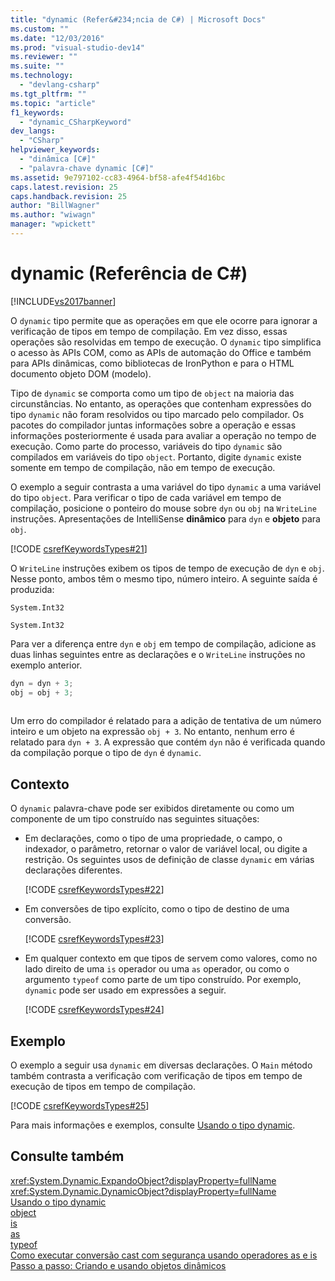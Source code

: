 ```yaml
---
title: "dynamic (Refer&#234;ncia de C#) | Microsoft Docs"
ms.custom: ""
ms.date: "12/03/2016"
ms.prod: "visual-studio-dev14"
ms.reviewer: ""
ms.suite: ""
ms.technology: 
  - "devlang-csharp"
ms.tgt_pltfrm: ""
ms.topic: "article"
f1_keywords: 
  - "dynamic_CSharpKeyword"
dev_langs: 
  - "CSharp"
helpviewer_keywords: 
  - "dinâmica [C#]"
  - "palavra-chave dynamic [C#]"
ms.assetid: 9e797102-cc83-4964-bf58-afe4f54d16bc
caps.latest.revision: 25
caps.handback.revision: 25
author: "BillWagner"
ms.author: "wiwagn"
manager: "wpickett"
---
```

# dynamic (Refer&#234;ncia de C#)
[!INCLUDE[vs2017banner](../../../csharp/includes/vs2017banner.md)]

O `dynamic` tipo permite que as operações em que ele ocorre para ignorar a verificação de tipos em tempo de compilação.  Em vez disso, essas operações são resolvidas em tempo de execução.  O `dynamic` tipo simplifica o acesso às APIs COM, como as APIs de automação do Office e também para APIs dinâmicas, como bibliotecas de IronPython e para o HTML documento objeto DOM \(modelo\).  
  
 Tipo de `dynamic` se comporta como um tipo de `object` na maioria das circunstâncias.  No entanto, as operações que contenham expressões do tipo `dynamic` não foram resolvidos ou tipo marcado pelo compilador.  Os pacotes do compilador juntas informações sobre a operação e essas informações posteriormente é usada para avaliar a operação no tempo de execução.  Como parte do processo, variáveis do tipo `dynamic` são compilados em variáveis do tipo `object`.  Portanto, digite `dynamic` existe somente em tempo de compilação, não em tempo de execução.  
  
 O exemplo a seguir contrasta a uma variável do tipo `dynamic` a uma variável do tipo `object`.  Para verificar o tipo de cada variável em tempo de compilação, posicione o ponteiro do mouse sobre `dyn` ou `obj` na `WriteLine` instruções.  Apresentações de IntelliSense  **dinâmico** para `dyn` e  **objeto** para `obj`.  
  
 [!CODE [csrefKeywordsTypes#21](../CodeSnippet/VS_Snippets_VBCSharp/csrefKeywordsTypes#21)]  
  
 O `WriteLine` instruções exibem os tipos de tempo de execução de `dyn` e `obj`.  Nesse ponto, ambos têm o mesmo tipo, número inteiro.  A seguinte saída é produzida:  
  
 `System.Int32`  
  
 `System.Int32`  
  
 Para ver a diferença entre `dyn` e `obj` em tempo de compilação, adicione as duas linhas seguintes entre as declarações e o `WriteLine` instruções no exemplo anterior.  
  
```c#  
dyn = dyn + 3;  
obj = obj + 3;  
  
```  
  
 Um erro do compilador é relatado para a adição de tentativa de um número inteiro e um objeto na expressão `obj + 3`.  No entanto, nenhum erro é relatado para `dyn + 3`.  A expressão que contém `dyn` não é verificada quando da compilação porque o tipo de `dyn` é `dynamic`.  
  
## Contexto  
 O `dynamic` palavra\-chave pode ser exibidos diretamente ou como um componente de um tipo construído nas seguintes situações:  
  
-   Em declarações, como o tipo de uma propriedade, o campo, o indexador, o parâmetro, retornar o valor de variável local, ou digite a restrição.  Os seguintes usos de definição de classe `dynamic` em várias declarações diferentes.  
  
     [!CODE [csrefKeywordsTypes#22](../CodeSnippet/VS_Snippets_VBCSharp/csrefKeywordsTypes#22)]  
  
-   Em conversões de tipo explícito, como o tipo de destino de uma conversão.  
  
     [!CODE [csrefKeywordsTypes#23](../CodeSnippet/VS_Snippets_VBCSharp/csrefKeywordsTypes#23)]  
  
-   Em qualquer contexto em que tipos de servem como valores, como no lado direito de uma `is` operador ou uma `as` operador, ou como o argumento `typeof` como parte de um tipo construído.  Por exemplo, `dynamic` pode ser usado em expressões a seguir.  
  
     [!CODE [csrefKeywordsTypes#24](../CodeSnippet/VS_Snippets_VBCSharp/csrefKeywordsTypes#24)]  
  
## Exemplo  
 O exemplo a seguir usa `dynamic` em diversas declarações.  O `Main` método também contrasta a verificação com verificação de tipos em tempo de execução de tipos em tempo de compilação.  
  
 [!CODE [csrefKeywordsTypes#25](../CodeSnippet/VS_Snippets_VBCSharp/csrefKeywordsTypes#25)]  
  
 Para mais informações e exemplos, consulte [Usando o tipo dynamic](../../../csharp/programming-guide/types/using-type-dynamic.md).  
  
## Consulte também  
 <xref:System.Dynamic.ExpandoObject?displayProperty=fullName>   
 <xref:System.Dynamic.DynamicObject?displayProperty=fullName>   
 [Usando o tipo dynamic](../../../csharp/programming-guide/types/using-type-dynamic.md)   
 [object](../../../csharp/language-reference/keywords/object.md)   
 [is](../../../csharp/language-reference/keywords/is.md)   
 [as](../../../csharp/language-reference/keywords/as.md)   
 [typeof](../../../csharp/language-reference/keywords/typeof.md)   
 [Como executar conversão cast com segurança usando operadores as e is](../../../csharp/programming-guide/types/how-to-safely-cast-by-using-as-and-is-operators.md)   
 [Passo a passo: Criando e usando objetos dinâmicos](../../../csharp/programming-guide/types/walkthrough-creating-and-using-dynamic-objects.md)
